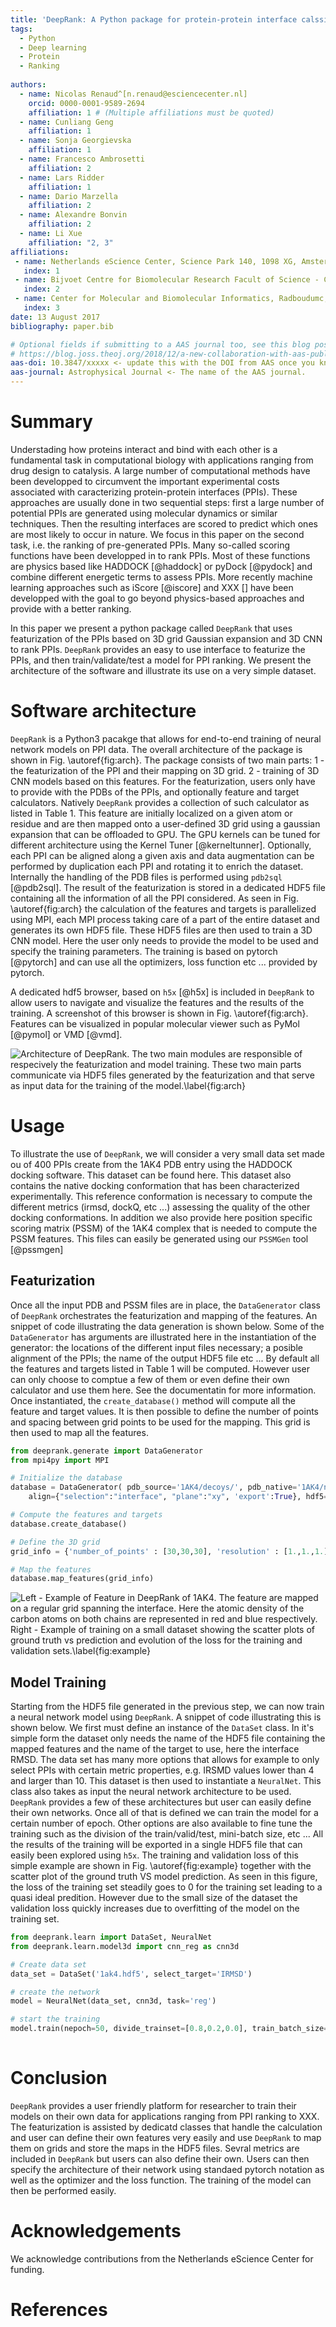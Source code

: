 ```yaml
---
title: 'DeepRank: A Python package for protein-protein interface calssification/ranking using 3D CNN'
tags:
  - Python
  - Deep learning
  - Protein
  - Ranking
  
authors:
  - name: Nicolas Renaud^[n.renaud@esciencecenter.nl]
    orcid: 0000-0001-9589-2694
    affiliation: 1 # (Multiple affiliations must be quoted)
  - name: Cunliang Geng
    affiliation: 1
  - name: Sonja Georgievska
    affiliation: 1
  - name: Francesco Ambrosetti
    affiliation: 2
  - name: Lars Ridder
    affiliation: 1
  - name: Dario Marzella
    affiliation: 2
  - name: Alexandre Bonvin
    affiliation: 2
  - name: Li Xue
    affiliation: "2, 3"
affiliations:
 - name: Netherlands eScience Center, Science Park 140, 1098 XG, Amsterdam, The Netherlands
   index: 1
 - name: Bijvoet Centre for Biomolecular Research Facult of Science - Chemistry, Utrecht Univeristy, Padualaan 8, 3584 CH Utrecht, The Netherlands
   index: 2
 - name: Center for Molecular and Biomolecular Informatics, Radboudumc, Nijmegen, The Neterhlands
   index: 3
date: 13 August 2017
bibliography: paper.bib

# Optional fields if submitting to a AAS journal too, see this blog post:
# https://blog.joss.theoj.org/2018/12/a-new-collaboration-with-aas-publishing
aas-doi: 10.3847/xxxxx <- update this with the DOI from AAS once you know it.
aas-journal: Astrophysical Journal <- The name of the AAS journal.
---
```


# Summary

Understading how proteins interact and bind with each other is a fundamental task in computational biology with applications ranging from drug design to catalysis. A large number of computational methods have been developped to circumvent the important experimental costs associated with caracterizing protein-protein interfaces (PPIs). These approaches are usually done in two sequential steps: first a large number of potential PPIs are generated using molecular dynamics or similar techniques. Then the resulting interfaces are scored to predict which ones are most likely to occur in nature. We focus in this paper on the second task, i.e. the ranking of pre-generated PPIs. Many so-called scoring functions have been developped in to rank PPIs. Most of these functions are physics based like HADDOCK [@haddock] or pyDock [@pydock] and combine different energetic terms to assess PPIs. More recently machine learning approaches such as iScore [@iscore] and XXX [] have been developped with the goal to go beyond physics-based approaches and provide with a better ranking.


In this paper we present a python package called `DeepRank` that uses featurization of the PPIs based on 3D grid Gaussian expansion and 3D CNN to rank PPIs. `DeepRank` provides an easy to use interface to featurize the PPIs, and then train/validate/test a model for PPI ranking. We present the architecture of the software and illustrate its use on a very simple dataset.  
 
# Software architecture

`DeepRank` is a Python3 pacakge  that allows for end-to-end training of neural network models on PPI data. The overall architecture of the package is shown in Fig. \autoref{fig:arch}. The package consists of two main parts: 1 - the featurization of the PPI and their mapping on 3D grid. 2 - training of 3D CNN models based on this features. For the featurization, users only have to provide with the PDBs of the PPIs, and optionally feature and target calculators. Natively `DeepRank` provides a collection of such calculator as listed in Table 1. This feature are initially localized on a given atom or residue and are then mapped onto a user-defined 3D grid using a gaussian expansion that can be offloaded to GPU. The GPU kernels can be tuned for different architecture using the Kernel Tuner [@kerneltunner]. Optionally, each PPI can be aligned along a given axis and data augmentation can be performed by duplication each PPI and rotating it to enrich the dataset. Internally the handling of the PDB files is performed using `pdb2sql` [@pdb2sql]. The result of the featurization is stored in a dedicated HDF5 file containing all the information of all the PPI considered. As seen in Fig. \autoref{fig:arch} the calculation of the features and targets is parallelized using MPI, each MPI process taking care of a part of the entire dataset and generates its own HDF5 file. These HDF5 files are then used to train a 3D CNN model. Here the user only needs to provide the model to be used and specify the training parameters. The training is based on pytorch [@pytorch] and can use all the optimizers, loss function etc ... provided by pytorch.

A dedicated hdf5 browser, based on `h5x` [@h5x] is included in `DeepRank` to allow users to navigate and visualize the features and the results of the training. A screenshot of this browser is shown in Fig. \autoref{fig:arch}. Features can be visualized in popular molecular viewer such as PyMol [@pymol] or VMD [@vmd].

![Architecture of DeepRank. The two main modules are responsible of respecively the featurization and model training. These two main parts communicate via HDF5 files generated by the featurization and that serve as input data for the training of the model.\label{fig:arch}](soft.png)


# Usage

To illustrate the use of `DeepRank`, we will consider a very small data set made ou of 400 PPIs create from the 1AK4 PDB entry using the HADDOCK docking software. This dataset can be found here. This dataset also contains the native docking conformation that has been characterized experimentally. This reference conformation is necessary to compute the different metrics (irmsd, dockQ, etc ...) assessing the quality of the other docking conformations. In addition we also provide here position specific scoring matrix (PSSM) of the 1AK4 complex that is needed to compute the PSSM features. This files can easily be generated using our `PSSMGen` tool [@pssmgen]

## Featurization

Once all the input PDB and PSSM files are in place, the `DataGenerator` class of `DeepRank` orchestrates the featurization and mapping of the features. An snippet of code illustrating the data generation is shown below. Some of the `DataGenerator` has arguments are illustrated here in the instantiation of the generator: the locations of the different input files necessary; a posible alignment of the PPIs; the name of the output HDF5 file etc ... By default all the features and targets listed in Table 1 will be computed. However user can only choose to comptue a few of them or even define their own calculator and use them here. See the documentatin for more information. Once instantiated, the `create_database()` method will compute all the feature and target values. It is then possible to define the number of points and spacing between grid points to be used for the mapping. This grid is then used to map all the features.


```python
from deeprank.generate import DataGenerator
from mpi4py import MPI

# Initialize the database
database = DataGenerator( pdb_source='1AK4/decoys/', pdb_native='1AK4/native/', pssm_source='1AK4/pssm/',
    align={"selection":"interface", "plane":"xy", 'export':True}, hdf5='1ak4.hdf5', mpi_comm=MPI.COMM_WORLD)

# Compute the features and targets
database.create_database()

# Define the 3D grid
grid_info = {'number_of_points' : [30,30,30], 'resolution' : [1.,1.,1.]}

# Map the features
database.map_features(grid_info)
```

![Left - Example of Feature in DeepRank of 1AK4. The feature are mapped on a regular grid spanning the interface. Here the atomic density of the carbon atoms on both chains are represented in red and blue respectively. Right - Example of training on a small dataset showing the scatter plots of ground truth vs prediction and evolution of the loss for the training and validation sets.\label{fig:example}](joss_dr_fig2_v2.png)

## Model Training

Starting from the HDF5 file generated in the previous step, we can now train a neural network model using `DeepRank`. A snippet of code illustrating this is shown below. We first must define an instance of the `DataSet` class. In it's simple form the dataset only needs the name of the HDF5 file containing the mapped features and the name of the target to use, here the interface RMSD. The data set has many more options that allows for example to only select PPIs with certain metric properties, e.g. IRSMD values lower than 4 and  larger than 10. This dataset is then used to instantiate a `NeuralNet`. This class also takes as input the neural network architecture to be used. `DeepRank` provides a few of these architectures but user can easily define their own networks. Once all of that is defined we can train the model for a certain number of epoch. Other options are also available to fine tune the training such as the division of the train/valid/test, mini-batch size, etc ... All the results of the training will be exported in a single HDF5 file that can easily been explored using `h5x`. The training and validation loss of this simple example are shown in Fig. \autoref{fig:example} together with the scatter plot of the ground truth VS model prediction. As seen in this figure, the loss of the training set steadily goes to 0 for the training set leading to a quasi ideal predition. However due to the small size of the dataset the validation loss quickly increases due to overfitting of the model on the training set.


```python
from deeprank.learn import DataSet, NeuralNet
from deeprank.learn.model3d import cnn_reg as cnn3d

# Create data set
data_set = DataSet('1ak4.hdf5', select_target='IRMSD')

# create the network
model = NeuralNet(data_set, cnn3d, task='reg')

# start the training
model.train(nepoch=50, divide_trainset=[0.8,0.2,0.0], train_batch_size=5)
 
```
# Conclusion

`DeepRank` provides a user friendly platform for researcher to train their models on their own data for applications ranging from PPI ranking to XXX. The featurization is assisted by dedicatd classes that handle the calculation and user can define their own features very easily and use `DeepRank` to map them on grids and store the maps in the HDF5 files. Sevral metrics are included in `DeepRank` but users can also define their own. Users can then specify the architecture of their network using standaed pytorch notation as well as the optimizer and the loss function. The training of the model can then be performed easily. 

# Acknowledgements

We acknowledge contributions from the Netherlands eScience Center for funding.

# References